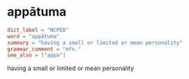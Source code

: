 # appātuma

``` toml
dict_label = "NCPED"
word = "appātuma"
summary = "having a small or limited or mean personality"
grammar_comment = "mfn."
see_also = ["appa"]
```

having a small or limited or mean personality

